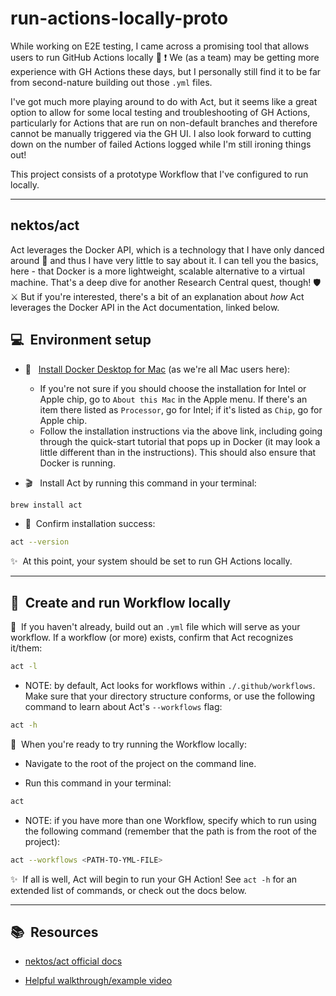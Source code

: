 # run-actions-locally-proto

While working on E2E testing, I came across a promising tool that allows users to run GitHub Actions locally 🥳 ❗ We (as a team) may be getting more experience with GH Actions these days, but I personally still find it to be far from second-nature building out those `.yml` files.

I've got much more playing around to do with Act, but it seems like a great option to allow for some local testing and troubleshooting of GH Actions, particularly for Actions that are run on non-default branches and therefore cannot be manually triggered via the GH UI. I also look forward to cutting down on the number of failed Actions logged while I'm still ironing things out!

This project consists of a prototype Workflow that I've configured to run locally.

---

## nektos/act

Act leverages the Docker API, which is a technology that I have only danced around 💃  and thus I have very little to say about it. I can tell you the basics, here - that Docker is a more lightweight, scalable alternative to a virtual machine. That's a deep dive for another Research Central quest, though! 🛡️ ⚔️ But if you're interested, there's a bit of an explanation about _how_ Act leverages the Docker API in the Act documentation, linked below.

## :computer:&nbsp; Environment setup

- :whale:&nbsp;&nbsp; [Install Docker Desktop for Mac](https://docs.docker.com/desktop/mac/install/) (as we're all Mac users here):
  - If you're not sure if you should choose the installation for Intel or Apple chip, go to `About this Mac` in the Apple menu. If there's an item there listed as `Processor`, go for Intel; if it's listed as `Chip`, go for Apple chip.
  - Follow the installation instructions via the above link, including going through the quick-start tutorial that pops up in Docker (it may look a little different than in the instructions). This should also ensure that Docker is running.

- :clapper:&nbsp;&nbsp; Install Act by running this command in your terminal: 
```sh
brew install act
```
    
- :crossed_fingers:&nbsp; Confirm installation success:
```sh
act --version
```

:sparkles:&nbsp; At this point, your system should be set to run GH Actions locally.

---

## :robot:&nbsp; Create and run Workflow locally

:small_orange_diamond:&nbsp; If you haven't already, build out an `.yml` file which will serve as your workflow. If a workflow (or more) exists, confirm that Act recognizes it/them:
```sh
act -l
```
  - NOTE: by default, Act looks for workflows within `./.github/workflows`. Make sure that your directory structure conforms, or use the following command to learn about Act's `--workflows` flag:
```sh
act -h
```

:small_orange_diamond:&nbsp; When you're ready to try running the Workflow locally:

- Navigate to the root of the project on the command line.

- Run this command in your terminal: 
```sh
act
```
  - NOTE: if you have more than one Workflow, specify which to run using the following command (remember that the path is from the root of the project):
  ```sh 
  act --workflows <PATH-TO-YML-FILE>
  ```

:sparkles:&nbsp; If all is well, Act will begin to run your GH Action! See `act -h` for an extended list of commands, or check out the docs below.

---

## :books:&nbsp; Resources

- [nektos/act official docs](https://github.com/nektos/act)

- [Helpful walkthrough/example video](https://www.youtube.com/watch?v=8TBWRgU-JqI)